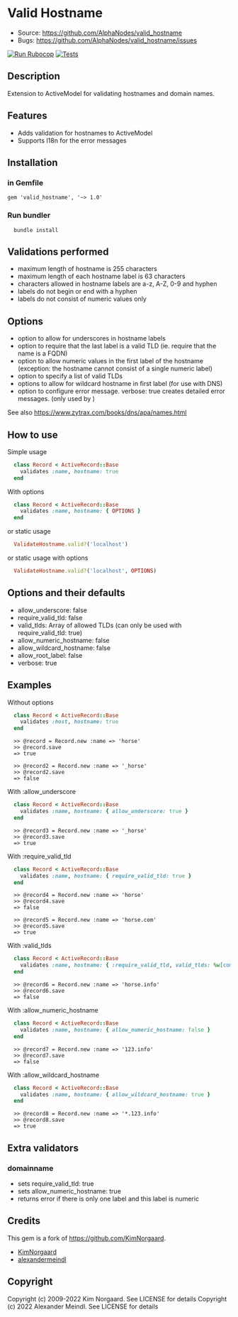# Valid Hostname

* Source: <https://github.com/AlphaNodes/valid_hostname>
* Bugs:   <https://github.com/AlphaNodes/valid_hostname/issues>

[![Run Rubocop](https://github.com/AlphaNodes/valid_hostname/actions/workflows/rubocop.yml/badge.svg)](https://github.com/AlphaNodes/valid_hostname/actions/workflows/rubocop.yml) [![Tests](https://github.com/AlphaNodes/valid_hostname/actions/workflows/tests.yml/badge.svg)](https://github.com/AlphaNodes/valid_hostname/actions/workflows/tests.yml)

## Description

Extension to ActiveModel for validating hostnames and domain names.

## Features

* Adds validation for hostnames to ActiveModel
* Supports I18n for the error messages

## Installation

### in Gemfile

```Gemfile
gem 'valid_hostname', '~> 1.0'
```

### Run bundler

```shell
  bundle install
```

## Validations performed

* maximum length of hostname is 255 characters
* maximum length of each hostname label is 63 characters
* characters allowed in hostname labels are a-z, A-Z, 0-9 and hyphen
* labels do not begin or end with a hyphen
* labels do not consist of numeric values only

## Options

* option to allow for underscores in hostname labels
* option to require that the last label is a valid TLD (ie. require that the name is a FQDN)
* option to allow numeric values in the first label of the hostname (exception: the hostname cannot consist of a single numeric label)
* option to specify a list of valid TLDs
* options to allow for wildcard hostname in first label (for use with DNS)
* option to configure error message. verbose: true creates detailed error messages. (only used by )

See also <https://www.zytrax.com/books/dns/apa/names.html>

## How to use

Simple usage

```ruby
  class Record < ActiveRecord::Base
    validates :name, hostname: true
  end
```

With options

```ruby
  class Record < ActiveRecord::Base
    validates :name, hostname: { OPTIONS }
  end
```

or static usage

```ruby
  ValidateHostname.valid?('localhost')
```

or static usage with options

```ruby
  ValidateHostname.valid?('localhost', OPTIONS)
```

## Options and their defaults

* allow_underscore: false
* require_valid_tld: false
* valid_tlds: Array of allowed TLDs (can only be used with require_valid_tld: true)
* allow_numeric_hostname: false
* allow_wildcard_hostname: false
* allow_root_label: false
* verbose: true

## Examples

Without options

```ruby
  class Record < ActiveRecord::Base
    validates :host, hostname: true
  end
```

```result
  >> @record = Record.new :name => 'horse'
  >> @record.save
  => true
```

```result
  >> @record2 = Record.new :name => '_horse'
  >> @record2.save
  => false
```

With :allow_underscore

```ruby
  class Record < ActiveRecord::Base
    validates :name, hostname: { allow_underscore: true }
  end
```

```result
  >> @record3 = Record.new :name => '_horse'
  >> @record3.save
  => true
```

With :require_valid_tld

```ruby
  class Record < ActiveRecord::Base
    validates :name, hostname: { require_valid_tld: true }
  end
```

```result
  >> @record4 = Record.new :name => 'horse'
  >> @record4.save
  => false
```

```result
  >> @record5 = Record.new :name => 'horse.com'
  >> @record5.save
  => true
```

With :valid_tlds

```ruby
  class Record < ActiveRecord::Base
    validates :name, hostname: { :require_valid_tld, valid_tlds: %w[com org net] }
  end
```

```result
  >> @record6 = Record.new :name => 'horse.info'
  >> @record6.save
  => false
```

With :allow_numeric_hostname

```ruby
  class Record < ActiveRecord::Base
    validates :name, hostname: { allow_numeric_hostname: false }
  end
```

```result
  >> @record7 = Record.new :name => '123.info'
  >> @record7.save
  => false
```

With :allow_wildcard_hostname

```ruby
  class Record < ActiveRecord::Base
    validates :name, hostname: { allow_wildcard_hostname: true }
  end
```

```result
  >> @record8 = Record.new :name => '*.123.info'
  >> @record8.save
  => true
```

## Extra validators

### domainname

* sets require_valid_tld: true
* sets allow_numeric_hostname: true
* returns error if there is only one label and this label is numeric

## Credits

This gem is a fork of <https://github.com/KimNorgaard>.

* [KimNorgaard](https://github.com/KimNorgaard)
* [alexandermeindl](https://github.com/alexandermeindl/awesome-redmine)

## Copyright

Copyright (c) 2009-2022 Kim Norgaard. See LICENSE for details
Copyright (c) 2022 Alexander Meindl. See LICENSE for details
